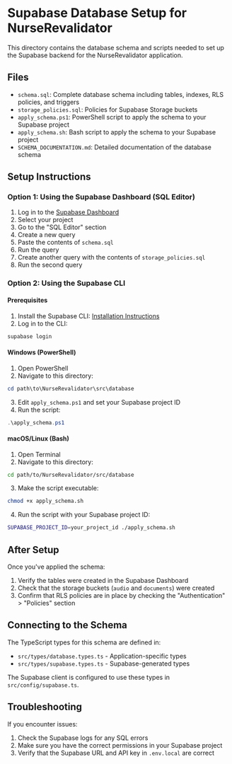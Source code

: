 # Supabase Database Setup for NurseRevalidator

This directory contains the database schema and scripts needed to set up the Supabase backend for the NurseRevalidator application.

## Files

- `schema.sql`: Complete database schema including tables, indexes, RLS policies, and triggers
- `storage_policies.sql`: Policies for Supabase Storage buckets
- `apply_schema.ps1`: PowerShell script to apply the schema to your Supabase project
- `apply_schema.sh`: Bash script to apply the schema to your Supabase project
- `SCHEMA_DOCUMENTATION.md`: Detailed documentation of the database schema

## Setup Instructions

### Option 1: Using the Supabase Dashboard (SQL Editor)

1. Log in to the [Supabase Dashboard](https://app.supabase.com/)
2. Select your project
3. Go to the "SQL Editor" section
4. Create a new query
5. Paste the contents of `schema.sql`
6. Run the query
7. Create another query with the contents of `storage_policies.sql`
8. Run the second query

### Option 2: Using the Supabase CLI

#### Prerequisites

1. Install the Supabase CLI: [Installation Instructions](https://supabase.com/docs/guides/cli/getting-started)
2. Log in to the CLI:

```bash
supabase login
```

#### Windows (PowerShell)

1. Open PowerShell
2. Navigate to this directory:

```powershell
cd path\to\NurseRevalidator\src\database
```

3. Edit `apply_schema.ps1` and set your Supabase project ID
4. Run the script:

```powershell
.\apply_schema.ps1
```

#### macOS/Linux (Bash)

1. Open Terminal
2. Navigate to this directory:

```bash
cd path/to/NurseRevalidator/src/database
```

3. Make the script executable:

```bash
chmod +x apply_schema.sh
```

4. Run the script with your Supabase project ID:

```bash
SUPABASE_PROJECT_ID=your_project_id ./apply_schema.sh
```

## After Setup

Once you've applied the schema:

1. Verify the tables were created in the Supabase Dashboard
2. Check that the storage buckets (`audio` and `documents`) were created
3. Confirm that RLS policies are in place by checking the "Authentication" > "Policies" section

## Connecting to the Schema

The TypeScript types for this schema are defined in:

- `src/types/database.types.ts` - Application-specific types
- `src/types/supabase.types.ts` - Supabase-generated types

The Supabase client is configured to use these types in `src/config/supabase.ts`.

## Troubleshooting

If you encounter issues:

1. Check the Supabase logs for any SQL errors
2. Make sure you have the correct permissions in your Supabase project
3. Verify that the Supabase URL and API key in `.env.local` are correct
